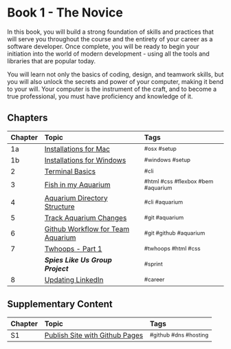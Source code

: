 # Book 1 - The Novice

In this book, you will build a strong foundation of skills and practices that will serve you throughout the course and the entirety of your career as a software developer. Once complete, you will be ready to begin your initiation into the world of modern development - using all the tools and libraries that are popular today.

You will learn not only the basics of coding, design, and teamwork skills, but you will also unlock the secrets and power of your computer, making it bend to your will. Your computer is the instrument of the craft, and to become a true professional, you must have proficiency and knowledge of it.

## Chapters

| Chapter | Topic                                                              | Tags  |
| ------- |:------------------------------------------------------------------ | :---- |
| 1a      | [Installations for Mac](./chapters/GETTING_STARTED_MAC.md)         | <span style="font-size:0.8em">#osx #setup</span> |
| 1b      | [Installations for Windows](./chapters/GETTING_STARTED_WINDOWS.md) | <span style="font-size:0.8em">#windows #setup</span> |
| 2       | [Terminal Basics](./chapters/CLI_BASICS.md)                        | <span style="font-size:0.8em">#cli</span> |
| 3       | [Fish in my Aquarium](./chapters/HTML_COMPONENTS.md)               | <span style="font-size:0.8em">#html #css #flexbox #bem #aquarium</span> |
| 4       | [Aquarium Directory Structure](./chapters/AQUARIUM_DIRECTORIES.md) | <span style="font-size:0.8em">#cli #aquarium</span> |
| 5       | [Track Aquarium Changes](./chapters/GIT_BASICS.md)                 | <span style="font-size:0.8em">#git #aquarium</span> |
| 6       | [Github Workflow for Team Aquarium](./chapters/GIT_WORKFLOW.md)    | <span style="font-size:0.8em">#git #github #aquarium</span> |
| 7       | [Twhoops - Part 1](./chapters/TWOOPS_STRUCTURE_LAYOUT.md)          | <span style="font-size:0.8em">#twhoops #html #css</span> |
|         | **_Spies Like Us Group Project_**                                  | <span style="font-size:0.8em">#sprint</span> |
| 8       | [Updating LinkedIn](./chapters/LINKEDIN_CELEBRITY_TRIBUTE.md)      | <span style="font-size:0.8em">#career</span> |


## Supplementary Content

| Chapter | Topic                                                              | Tags  |
| ------- |:------------------------------------------------------------------ | :---- |
| S1   | [Publish Site with Github Pages](./chapters/GITHUB_PAGES.md)       | <span style="font-size:0.8em">#github #dns #hosting</span> |

